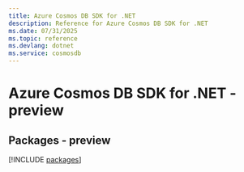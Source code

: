 ```yaml
---
title: Azure Cosmos DB SDK for .NET
description: Reference for Azure Cosmos DB SDK for .NET
ms.date: 07/31/2025
ms.topic: reference
ms.devlang: dotnet
ms.service: cosmosdb
---
```

# Azure Cosmos DB SDK for .NET - preview
## Packages - preview
[!INCLUDE [packages](cosmos-db-index.md)]